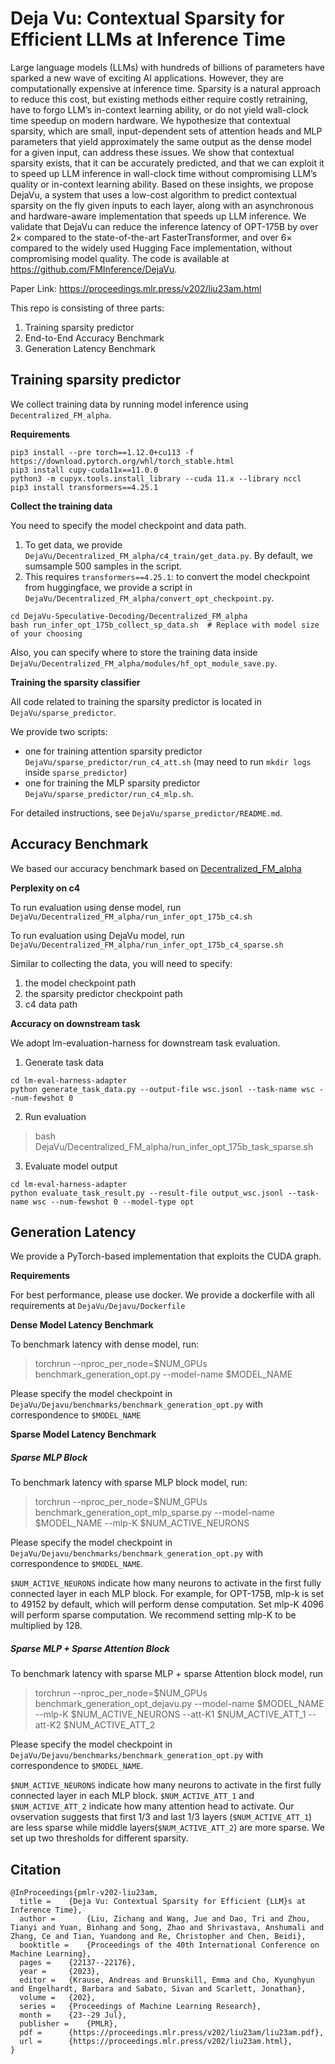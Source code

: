 # Deja Vu: Contextual Sparsity for Efficient LLMs at Inference Time

Large language models (LLMs) with hundreds of billions of parameters have sparked a new wave of exciting AI applications. However, they are computationally expensive at inference time. Sparsity is a natural approach to reduce this cost, but existing methods either require costly retraining, have to forgo LLM’s in-context learning ability, or do not yield wall-clock time speedup on modern hardware. We hypothesize that contextual sparsity, which are small, input-dependent sets of attention heads and MLP parameters that yield approximately the same output as the dense model for a given input, can address these issues. We show that contextual sparsity exists, that it can be accurately predicted, and that we can exploit it to speed up LLM inference in wall-clock time without compromising LLM’s quality or in-context learning ability. Based on these insights, we propose DejaVu, a system that uses a low-cost algorithm to predict contextual sparsity on the fly given inputs to each layer, along with an asynchronous and hardware-aware implementation that speeds up LLM inference. We validate that DejaVu can reduce the inference latency of OPT-175B by over 2×
 compared to the state-of-the-art FasterTransformer, and over 6×
 compared to the widely used Hugging Face implementation, without compromising model quality. The code is available at https://github.com/FMInference/DejaVu.

Paper Link: https://proceedings.mlr.press/v202/liu23am.html


This repo is consisting of three parts: 

1. Training sparsity predictor
2. End-to-End Accuracy Benchmark
3. Generation Latency Benchmark

## Training sparsity predictor
We collect training data by running model inference using `Decentralized_FM_alpha`. 

**Requirements**


```
pip3 install --pre torch==1.12.0+cu113 -f https://download.pytorch.org/whl/torch_stable.html
pip3 install cupy-cuda11x==11.0.0
python3 -m cupyx.tools.install_library --cuda 11.x --library nccl
pip3 install transformers==4.25.1
```

**Collect the training data**

You need to specify the model checkpoint and data path.

1. To get data, we provide `DejaVu/Decentralized_FM_alpha/c4_train/get_data.py`. By default, we sumsample 500 samples in the script. 
2. This requires `transformers==4.25.1`: to convert the model checkpoint from huggingface, we provide a script in `DejaVu/Decentralized_FM_alpha/convert_opt_checkpoint.py`.

```
cd DejaVu-Speculative-Decoding/Decentralized_FM_alpha
bash run_infer_opt_175b_collect_sp_data.sh  # Replace with model size of your choosing
```

Also, you can specify where to store the training data inside `DejaVu/Decentralized_FM_alpha/modules/hf_opt_module_save.py`.

**Training the sparsity classifier**

All code related to training the sparsity predictor is located in `DejaVu/sparse_predictor`.

We provide two scripts: 

- one for training attention sparsity predictor `DejaVu/sparse_predictor/run_c4_att.sh` (may need to run `mkdir logs` inside `sparse_predictor`)
- one for training the MLP sparsity predictor `DejaVu/sparse_predictor/run_c4_mlp.sh`. 

For detailed instructions, see `DejaVu/sparse_predictor/README.md`.


## Accuracy Benchmark
We based our accuracy benchmark based on [Decentralized_FM_alpha](https://github.com/DS3Lab/Decentralized_FM_alpha)


**Perplexity on c4**

To run evaluation using dense model, run 
```DejaVu/Decentralized_FM_alpha/run_infer_opt_175b_c4.sh```

To run evaluation using DejaVu model, run
```DejaVu/Decentralized_FM_alpha/run_infer_opt_175b_c4_sparse.sh```

Similar to collecting the data, you will need to specify:

1. the model checkpoint path
2. the sparsity predictor checkpoint path
3. c4 data path

**Accuracy on downstream task**

We adopt lm-evaluation-harness for downstream task evaluation. 

1. Generate task data
```
cd lm-eval-harness-adapter
python generate_task_data.py --output-file wsc.jsonl --task-name wsc --num-fewshot 0
```

2. Run evaluation
> bash DejaVu/Decentralized_FM_alpha/run_infer_opt_175b_task_sparse.sh

3. Evaluate model output
```
cd lm-eval-harness-adapter
python evaluate_task_result.py --result-file output_wsc.jsonl --task-name wsc --num-fewshot 0 --model-type opt
```

## Generation Latency
We provide a PyTorch-based implementation that exploits the CUDA graph. 

**Requirements**

For best performance, please use docker. We provide a dockerfile with all requirements at `DejaVu/Dejavu/Dockerfile`

**Dense Model Latency Benchmark**

To benchmark latency with dense model, run:

> torchrun --nproc_per_node=$NUM_GPUs benchmark_generation_opt.py --model-name $MODEL_NAME

Please specify the model checkpoint in `DejaVu/Dejavu/benchmarks/benchmark_generation_opt.py` with correspondence to `$MODEL_NAME`


**Sparse Model Latency Benchmark**

##### Sparse MLP Block

To benchmark latency with sparse MLP block model, run:

> torchrun --nproc_per_node=$NUM_GPUs benchmark_generation_opt_mlp_sparse.py --model-name $MODEL_NAME --mlp-K $NUM_ACTIVE_NEURONS

Please specify the model checkpoint in `DejaVu/Dejavu/benchmarks/benchmark_generation_opt.py` with correspondence to `$MODEL_NAME`.


`$NUM_ACTIVE_NEURONS` indicate how many neurons to activate in the first fully connected layer in each MLP block.
For example, for OPT-175B, mlp-k is set to 49152 by default, which will perform dense computation. Set mlp-K 4096 will perform sparse computation. We recommend setting mlp-K to be multiplied by 128.

##### Sparse MLP + Sparse Attention Block

To benchmark latency with sparse MLP + sparse Attention block model, run

> torchrun --nproc_per_node=$NUM_GPUs benchmark_generation_opt_dejavu.py --model-name $MODEL_NAME --mlp-K $NUM_ACTIVE_NEURONS --att-K1 $NUM_ACTIVE_ATT_1 --att-K2 $NUM_ACTIVE_ATT_2

Please specify the model checkpoint in `DejaVu/Dejavu/benchmarks/benchmark_generation_opt.py` with correspondence to `$MODEL_NAME`.


`$NUM_ACTIVE_NEURONS` indicate how many neurons to activate in the first fully connected layer in each MLP block. 
`$NUM_ACTIVE_ATT_1` and `$NUM_ACTIVE_ATT_2` indicate how many attention head to activate. Our ovservation suggests that first $1/3$ and last $1/3$ layers (`$NUM_ACTIVE_ATT_1`) are less sparse while middle layers(`$NUM_ACTIVE_ATT_2`) are more sparse. We set up two thresholds for different sparsity. 

## Citation

```
@InProceedings{pmlr-v202-liu23am,
  title = 	 {Deja Vu: Contextual Sparsity for Efficient {LLM}s at Inference Time},
  author =       {Liu, Zichang and Wang, Jue and Dao, Tri and Zhou, Tianyi and Yuan, Binhang and Song, Zhao and Shrivastava, Anshumali and Zhang, Ce and Tian, Yuandong and Re, Christopher and Chen, Beidi},
  booktitle = 	 {Proceedings of the 40th International Conference on Machine Learning},
  pages = 	 {22137--22176},
  year = 	 {2023},
  editor = 	 {Krause, Andreas and Brunskill, Emma and Cho, Kyunghyun and Engelhardt, Barbara and Sabato, Sivan and Scarlett, Jonathan},
  volume = 	 {202},
  series = 	 {Proceedings of Machine Learning Research},
  month = 	 {23--29 Jul},
  publisher =    {PMLR},
  pdf = 	 {https://proceedings.mlr.press/v202/liu23am/liu23am.pdf},
  url = 	 {https://proceedings.mlr.press/v202/liu23am.html},
}
```
